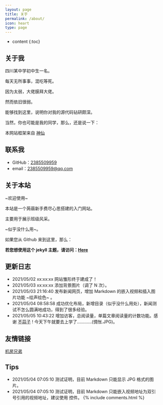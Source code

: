 ```yaml
---
layout: page
title: 关于
permalink: /about/
icon: heart
type: page
---
```

* content
{:toc}

## 关于我

四川某中学初中生一名。

每天无所事事，混吃等死。

因为太弱，大佬膜拜大佬。

然而依旧很弱。

能够找到这里，说明你对我的源代码钻研颇深。

当然，你也可能是我的同学，那么，还是说一下：

本网站框架来自 [神仙](https://github.com/Gaohaoyang)

## 联系我

* GitHub：[2385509959](https://github.com/2385509959)
* email：2385509959@qq.com

## 关于本站


~欢迎使用~

本站是一个蒟蒻新手费尽心思搭建的入门网站。 

主要用于展示班级风采。

~似乎没什么用~。

如果您从 Github 来到这里，那么：

**若您想使用这个 jekyll 主题，请访问：[Here](https://github.com/Gaohaoyang/gaohaoyang.github.io)**


## 更新日志

* 2021/05/02 xx:xx:xx 网站雏形终于建成了！
* 2021/05/03 xx:xx:xx 添加背景图片（调了 N 次）。
* 2021/05/03 21:16:40 发布新闻网页，增加 Markdown 的嵌入视频和插入图片功能 ~绘声绘色~ 。
* 2021/05/04 08:58:58 成功优化布局，新增目录（似乎没什么用处），新闻测试不怎么圆满地成功，得到了很多经验。
* 2021/05/05 10:43:22 增加访客，总阅读量，单篇文章阅读量的计数功能。感谢 [不蒜子](http://ibruce.info/2015/04/04/busuanzi) ! 今天下午就要去上学了…………(惆怅.JPG)。

## 友情链接

[机房兄弟](https://www.luogu.com.cn/user/389425)

## Tips
* 2021/05/04 07:05:10 测试证明，目前 Markdown 只能显示 JPG 格式的图片。
* 2021/05/04 07:05:10 测试证明，目前 Markdown 只能嵌入视频地址为双引号引用的视频地址，建议使用 <ifranme> 控件。
{% include comments.html %}
